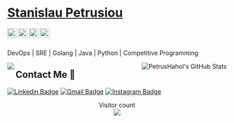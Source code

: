  # <a href="https://www.linkedin.com/in/ashwanisng/">Stanislau Petrusiou</a>
 
<a href="https://www.linkedin.com/in/petrusioustanislau">
  <img align="left" alt="Stanislau's LinkedIn" width="22px" src="https://cdn.jsdelivr.net/npm/simple-icons@v3/icons/linkedin.svg" />
</a>
<a href="https://github.com/PetrusHahol">
  <img align="left" alt="Stanislau's Github" width="22px" src="https://cdn.jsdelivr.net/npm/simple-icons@v3/icons/github.svg" />
</a>
<a href="https://instagram.com/_pet1us_">
  <img align="left" alt="Stanislau's Instagram" width="22px" src="https://cdn.jsdelivr.net/npm/simple-icons@v3/icons/instagram.svg" />
</a>
<a href="https://www.facebook.com/pet1us">
  <img align="left" alt="Stanislau's Facebook" width="22px" src="https://cdn.jsdelivr.net/npm/simple-icons@v3/icons/facebook.svg" />
</a>

<br/>
<br/>

DevOps | SRE | Golang | Java | Python | Competitive Programming

<div>
<img align= "right" src="https://github-readme-stats.vercel.app/api?username=PetrusHahol&&show_icons=true&theme=radical&line_height=40&v=5" alt="PetrusHahol's GitHub Stats" />
<a href="https://github.com/PetrusHahol">
  <img align="left" src="https://github-readme-stats.vercel.app/api/top-langs/?username=PetrusHahol&theme=radical&hide=glsl,python" />
</a>
</div>

##  Contact Me :speech_balloon:
[![Linkedin Badge](https://img.shields.io/badge/-petrusioustanislau-blue?style=flat-square&logo=Linkedin&logoColor=white&link=https://www.linkedin.com/in/petrusioustanislau/)](https://www.linkedin.com/in/petrusioustanislau/) [![Gmail Badge](https://img.shields.io/badge/-petius96@gmail.com-c14438?style=flat-square&logo=Gmail&logoColor=white&link=mailto:petius96@gmail.com)](mailto:petius96@gmail.com) [![Instagram Badge](https://img.shields.io/badge/-@_pet1us_-e4405f?style=flat-square&labelColor=f94877&logo=instagram&logoColor=white&link=https://www.instagram.com/_pet1us_/)](https://www.instagram.com/_pet1us_/)


<p align="center"> 
  Visitor count<br>
  <img src="https://profile-counter.glitch.me/PetrusHahol/count.svg" />
</p>

